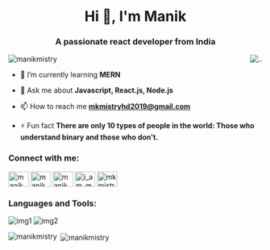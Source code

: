 <h1 align="center">Hi 👋, I'm Manik</h1>
<h3 align="center">A passionate react developer from India</h3>
<img align="right" src="https://user-images.githubusercontent.com/74038190/229223263-cf2e4b07-2615-4f87-9c38-e37600f8381a.gif" alt=".."/>

<p align="left"> <img src="https://komarev.com/ghpvc/?username=manikmistry&label=Profile%20views&color=0e75b6&style=flat" alt="manikmistry" /> </p>

- 🌱 I’m currently learning **MERN**

- 💬 Ask me about **Javascript, React.js, Node.js**

- 📫 How to reach me **mkmistryhd2019@gmail.com**

- ⚡ Fun fact **There are only 10 types of people in the world: Those who understand binary and those who don't.**

<h3 align="left">Connect with me:</h3>
<p align="left">
<a href="https://twitter.com/manikmistry0" target="blank"><img align="center" src="https://raw.githubusercontent.com/rahuldkjain/github-profile-readme-generator/master/src/images/icons/Social/twitter.svg" alt="manikmistry0" height="30" width="40" /></a>
<a href="https://www.linkedin.com/in/manik-mistry/" target="blank"><img align="center" src="https://raw.githubusercontent.com/rahuldkjain/github-profile-readme-generator/master/src/images/icons/Social/linked-in-alt.svg" alt="manik mistry" height="30" width="40" /></a>
<a href="https://fb.com/manik mistry" target="blank"><img align="center" src="https://raw.githubusercontent.com/rahuldkjain/github-profile-readme-generator/master/src/images/icons/Social/facebook.svg" alt="manik mistry" height="30" width="40" /></a>
<a href="https://instagram.com/i_am_manik_01" target="blank"><img align="center" src="https://raw.githubusercontent.com/rahuldkjain/github-profile-readme-generator/master/src/images/icons/Social/instagram.svg" alt="i_am_manik_01" height="30" width="40" /></a>
<a href="https://www.leetcode.com/mkmistry" target="blank"><img align="center" src="https://raw.githubusercontent.com/rahuldkjain/github-profile-readme-generator/master/src/images/icons/Social/leet-code.svg" alt="mkmistry" height="30" width="40" /></a>
</p>

<h3 align="left">Languages and Tools:</h3>
<p width="424px"><img src="https://camo.githubusercontent.com/215152489115740ec5ba12020c86e2b3a53a9dbb72d6a3b0803cdf22d1c8c238/68747470733a2f2f736b696c6c69636f6e732e6465762f69636f6e733f693d6769742c6769746875622c6a6176612c6a6176617363726970742c747970657363726970742c72656163742c6e6578742c68746d6c2c6373732c736173732c626f6f747374726170" alt="img1"/>
<img src="https://camo.githubusercontent.com/ad30a9b44c4a4c40a79afddb79e53bf95861692b1a60afbfb93ee9206b950f1c/68747470733a2f2f736b696c6c69636f6e732e6465762f69636f6e733f693d7461696c77696e642c6e65746c6966792c6c696e75782c7673636f64652c646973636f72642c696465612c6c696e6b6564696e2c6e6f64656a732c657870726573736a732c6d6f6e676f6462" alt="img2"/>
</p>
<p><img align="left" src="https://github-readme-stats.vercel.app/api/top-langs?username=manikmistry&show_icons=true&locale=en&layout=compact" alt="manikmistry" /></p>

<p>&nbsp;<img align="center" src="https://github-readme-stats.vercel.app/api?username=manikmistry&show_icons=true&locale=en" alt="manikmistry" /></p>
